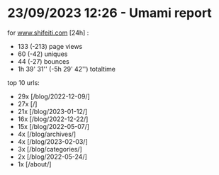 # 23/09/2023 12:26 - Umami report
for www.shifeiti.com [24h] :

 - 133 (-213) page views
 - 60 (-42) uniques
 - 44 (-27) bounces
 - 1h 39' 31'' (-5h 29' 42'') totaltime


top 10 urls:
 - 29x [/blog/2022-12-09/]
 - 27x [/]
 - 21x [/blog/2023-01-12/]
 - 16x [/blog/2022-12-22/]
 - 15x [/blog/2022-05-07/]
 - 4x [/blog/archives/]
 - 4x [/blog/2023-02-03/]
 - 3x [/blog/categories/]
 - 2x [/blog/2022-05-24/]
 - 1x [/about/]


